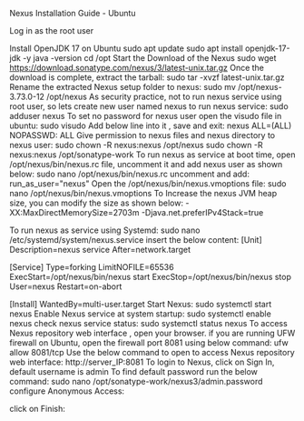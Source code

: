 Nexus Installation Guide - Ubuntu 

Log in as the root user

Install OpenJDK 17 on Ubuntu
sudo apt update
sudo apt install openjdk-17-jdk -y
java -version
cd /opt
Start the Download of the Nexus
sudo wget https://download.sonatype.com/nexus/3/latest-unix.tar.gz
Once the download is complete, extract the tarball:
sudo tar -xvzf latest-unix.tar.gz
Rename the extracted Nexus setup folder to nexus:
sudo mv /opt/nexus-3.73.0-12 /opt/nexus
As security practice, not to run nexus service using root user, so lets create new user named nexus to run nexus service:
sudo adduser nexus
To set no password for nexus user open the visudo file in ubuntu:
sudo visudo
Add below line into it , save and exit:
nexus ALL=(ALL) NOPASSWD: ALL
Give permission to nexus files and nexus directory to nexus user:
sudo chown -R nexus:nexus /opt/nexus
sudo chown -R nexus:nexus /opt/sonatype-work
To run nexus as service at boot time, open /opt/nexus/bin/nexus.rc file, uncomment it and add nexus user as shown below:
sudo nano /opt/nexus/bin/nexus.rc
uncomment and add:
run_as_user="nexus"
Open the /opt/nexus/bin/nexus.vmoptions file:
sudo nano /opt/nexus/bin/nexus.vmoptions
To Increase the nexus JVM heap size, you can modify the size as shown below:
-XX:MaxDirectMemorySize=2703m
-Djava.net.preferIPv4Stack=true


To run nexus as service using Systemd:
sudo nano /etc/systemd/system/nexus.service
insert the below content:
[Unit]
Description=nexus service
After=network.target


[Service]
Type=forking
LimitNOFILE=65536
ExecStart=/opt/nexus/bin/nexus start
ExecStop=/opt/nexus/bin/nexus stop
User=nexus
Restart=on-abort


[Install]
WantedBy=multi-user.target
Start Nexus:
sudo systemctl start nexus
Enable Nexus service at system startup:
sudo systemctl enable nexus
check nexus service status:
sudo systemctl status nexus
To access Nexus repository web interface , open your browser.
if you are running UFW firewall on Ubuntu, open the firewall port 8081 using below command:
ufw allow 8081/tcp
Use the below command to open to access Nexus repository web interface:
http://server_IP:8081
To login to Nexus, click on Sign In, default username is admin
To find default password run the below command:
sudo nano /opt/sonatype-work/nexus3/admin.password
configure Anonymous Access:


click on Finish:

